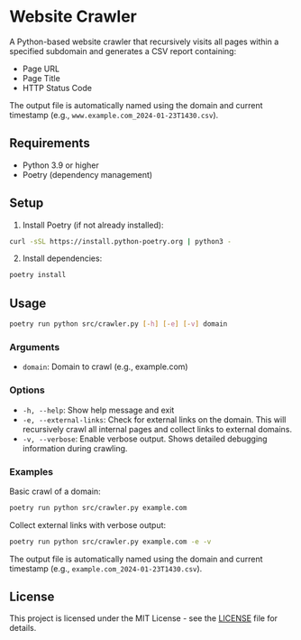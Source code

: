 # Website Crawler

A Python-based website crawler that recursively visits all pages within a specified subdomain and generates a CSV report containing:
- Page URL
- Page Title
- HTTP Status Code

The output file is automatically named using the domain and current timestamp (e.g., `www.example.com_2024-01-23T1430.csv`).

## Requirements
- Python 3.9 or higher
- Poetry (dependency management)

## Setup
1. Install Poetry (if not already installed):
```bash
curl -sSL https://install.python-poetry.org | python3 -
```

2. Install dependencies:
```bash
poetry install
```

## Usage
```bash
poetry run python src/crawler.py [-h] [-e] [-v] domain
```

### Arguments

- `domain`: Domain to crawl (e.g., example.com)

### Options

- `-h, --help`: Show help message and exit
- `-e, --external-links`: Check for external links on the domain. This will recursively crawl all internal pages and collect links to external domains.
- `-v, --verbose`: Enable verbose output. Shows detailed debugging information during crawling.

### Examples

Basic crawl of a domain:
```bash
poetry run python src/crawler.py example.com
```

Collect external links with verbose output:
```bash
poetry run python src/crawler.py example.com -e -v
```

The output file is automatically named using the domain and current timestamp (e.g., `example.com_2024-01-23T1430.csv`).

## License

This project is licensed under the MIT License - see the [LICENSE](LICENSE) file for details.
